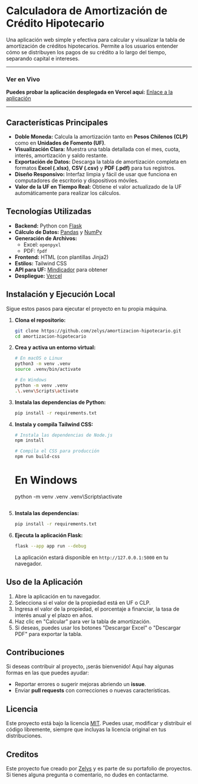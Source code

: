 # Calculadora de Amortización de Crédito Hipotecario

Una aplicación web simple y efectiva para calcular y visualizar la tabla de amortización de créditos hipotecarios. Permite a los usuarios entender cómo se distribuyen los pagos de su crédito a lo largo del tiempo, separando capital e intereses.

---

### Ver en Vivo

**Puedes probar la aplicación desplegada en Vercel aquí:** [Enlace a la aplicación](https://amortizacion-hipotecario.vercel.app)

---

## Características Principales

- **Doble Moneda:** Calcula la amortización tanto en **Pesos Chilenos (CLP)** como en **Unidades de Fomento (UF)**.
- **Visualización Clara:** Muestra una tabla detallada con el mes, cuota, interés, amortización y saldo restante.
- **Exportación de Datos:** Descarga la tabla de amortización completa en formatos **Excel (.xlsx)**, **CSV (.csv)** y **PDF (.pdf)** para tus registros.
- **Diseño Responsivo:** Interfaz limpia y fácil de usar que funciona en computadores de escritorio y dispositivos móviles.
- **Valor de la UF en Tiempo Real:** Obtiene el valor actualizado de la UF automáticamente para realizar los cálculos.

## Tecnologías Utilizadas

- **Backend:** Python con [Flask](https://flask.palletsprojects.com/)
- **Cálculo de Datos:** [Pandas](https://pandas.pydata.org/) y [NumPy](https://numpy.org/)
- **Generación de Archivos:**
  - Excel: `openpyxl`
  - PDF: `fpdf`
- **Frontend:** HTML (con plantillas Jinja2)
- **Estilos:** Tailwind CSS
- **API para UF:** [Mindicador](https://www.mindicador.cl/api/uf) para obtener
- **Despliegue:** [Vercel](https://vercel.com)

## Instalación y Ejecución Local

Sigue estos pasos para ejecutar el proyecto en tu propia máquina.

1.  **Clona el repositorio:**

    ```bash
    git clone https://github.com/zelys/amortizacion-hipotecario.git
    cd amortizacion-hipotecario
    ```

2.  **Crea y activa un entorno virtual:**

    ```bash
    # En macOS o Linux
    python3 -m venv .venv
    source .venv/bin/activate

    # En Windows
    python -m venv .venv
    .\.venv\Scripts\activate
    ```

3.  **Instala las dependencias de Python:**

    ```bash
    pip install -r requirements.txt
    ```

4.  **Instala y compila Tailwind CSS:**

    ```bash
    # Instala las dependencias de Node.js
    npm install

    # Compila el CSS para producción
    npm run build-css
    ```

    # En Windows

    python -m venv .venv
    .venv\Scripts\activate

    ```

    ```

5.  **Instala las dependencias:**

    ```bash
    pip install -r requirements.txt
    ```

6.  **Ejecuta la aplicación Flask:**
    ```bash
    flask --app app run --debug
    ```
    La aplicación estará disponible en `http://127.0.0.1:5000` en tu navegador.

## Uso de la Aplicación

1.  Abre la aplicación en tu navegador.
2.  Selecciona si el valor de la propiedad está en UF o CLP.
3.  Ingresa el valor de la propiedad, el porcentaje a financiar, la tasa de interés anual y el plazo en años.
4.  Haz clic en "Calcular" para ver la tabla de amortización.
5.  Si deseas, puedes usar los botones "Descargar Excel" o "Descargar PDF" para exportar la tabla.

## Contribuciones

Si deseas contribuir al proyecto, ¡serás bienvenido! Aquí hay algunas formas en las que puedes ayudar:

- Reportar errores o sugerir mejoras abriendo un **issue**.
- Enviar **pull requests** con correcciones o nuevas características.

## Licencia

Este proyecto está bajo la licencia [MIT](https://opensource.org/license/mit/). Puedes usar, modificar y distribuir el código libremente, siempre que incluyas la licencia original en tus distribuciones.

## Creditos

Este proyecto fue creado por [Zelys](https://linkedin.com/in/ecelis) y es parte de su portafolio de proyectos. Si tienes alguna pregunta o comentario, no dudes en contactarme.
